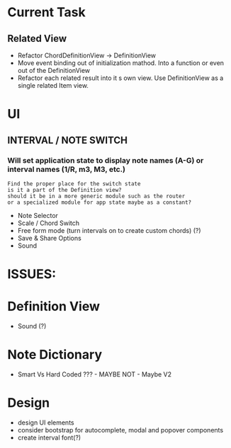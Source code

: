 # Current Task
## Related View
- Refactor ChordDefinitionView -> DefinitionView
- Move event binding out of initialization mathod. Into a function or even out of the DefinitionView
- Refactor each related result into it  s own view. Use DefinitionView as a single related Item view.

# UI


##  INTERVAL / NOTE SWITCH
### Will set application state to display note names (A-G) or interval names (1/R, m3, M3, etc.)

    Find the proper place for the switch state
    is it a part of the Definition view?
    should it be in a more generic module such as the router
    or a specialized module for app state maybe as a constant?

- Note Selector
- Scale / Chord Switch
- Free form mode (turn intervals on to create custom chords) (?)
- Save & Share Options
- Sound


# ISSUES:




# Definition View
- Sound (?)

# Note Dictionary
- Smart Vs Hard Coded ??? - MAYBE NOT - Maybe V2

# Design
- design UI elements
- consider bootstrap for autocomplete, modal and popover components
- create interval font(?)